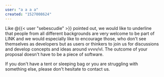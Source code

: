```yaml
---
user: "a a a a"
created: "1527008624"
---
```


Like @{{< user "sebescudie" >}} pointed out, we would like to underline that people from all different backgrounds are very welcome to be part of LINK and we would especially like to encourage those, who don't see themselves as developers but as users or thinkers to join us for discussions and develop concepts and ideas around vvvv/vl. The outcome of your proposal doesn't have to be a piece of software.

If you don't have a tent or sleeping bag or you are struggling with something else, please don't hesitate to contact us.
